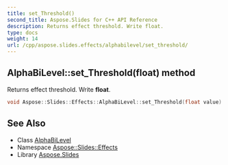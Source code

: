 ```yaml
---
title: set_Threshold()
second_title: Aspose.Slides for C++ API Reference
description: Returns effect threshold. Write float.
type: docs
weight: 14
url: /cpp/aspose.slides.effects/alphabilevel/set_threshold/
---
```

## AlphaBiLevel::set_Threshold(float) method


Returns effect threshold. Write **float**.

```cpp
void Aspose::Slides::Effects::AlphaBiLevel::set_Threshold(float value) override
```

## See Also

* Class [AlphaBiLevel](./)
* Namespace [Aspose::Slides::Effects](../)
* Library [Aspose.Slides](../../)